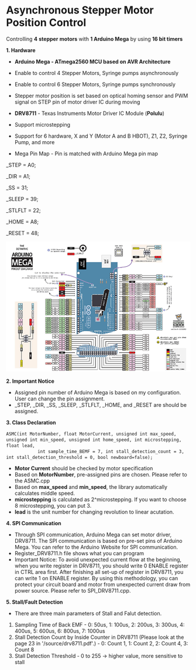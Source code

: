# Asynchronous Stepper Motor Position Control
Controlling __4__ __stepper__ __motors__ with **1 Arduino Mega** by using **16 bit timers**

**1. Hardware**
- **Arduino Mega - ATmega2560 MCU based on AVR Architecture**
- Enable to control 4 Stepper Motors, Syringe pumps asynchronously
- Enable to control 6 Stepper Motors, Syringe pumps synchronously
- Stepper motor position is set based on optical homing sensor and PWM signal on STEP pin of motor driver IC during moving
- __DRV8711__ - Texas Instruments Motor Driver IC Module (**Polulu**)
- Support microstepping
- Support for 6 hardware, X and Y (Motor A and B HBOT), Z1, Z2, Syringe Pump, and more 

- Mega Pin Map - Pin is matched with Arduino Mega pin map 

_STEP = A0;

_DIR = A1;

_SS = 31;

_SLEEP = 39;

_STLFLT = 22;

_HOME = A8;

_RESET = 48;

![Mega Pin Map](./source/Mega_pinout.jpg)



**2. Important Notice**
- Assigned pin number of Arduino Mega is based on my configuration. User can change the pin assignment.
- _STEP, _DIR, _SS, _SLEEP, _STLFLT, _HOME, and _RESET are should be assigned.


**3. Class Declaration**
    
    ASMC(int MotorNumber, float MotorCurrent, unsigned int max_speed, unsigned int min_speed, unsigned int home_speed, int microstepping, float lead,
                int sample_time_BEMF = 7, int stall_detection_count = 3, int stall_detection_threshold = 0, bool newboard=false);
 

- **Motor Current** should be checked by motor specification
- Based on **MotorNumber**, pre-assigned pins are chosen. Please refer to the ASMC.cpp
- Based on **max_speed** and **min_speed**, the library automatically calculates middle speed.
- **microstepping** is calculated as 2^microstepping. If you want to choose 8 microstepping, you can put 3.
- **lead** is the unit number for changing revolution to linear acutation.


**4. SPI Communication**

- Through SPI communication, Arduino Mega can set motor driver, DRV8711. The SPI communication is based on pre-set pins of Arduino Mega.
You can refer to the Arduino Website for SPI communication.
- Register_DRV8711.h file shows what you can program
- Important Notice: To avoid unexpected current flow at the beginning, when you write register in DRV8711, you should write 0 ENABLE register in CTRL area first.
After finishing all set-up of register in DRV8711, you can write 1 on ENABLE register.
By using this methodology, you can protect your circuit board and motor from unexpected current draw from power source.
Please refer to SPI_DRV8711.cpp.


**5. Stall/Fault Detection**

- There are three main parameters of Stall and Falut detection.
1) Sampling Time of Back EMF - 0: 50us, 1: 100us, 2: 200us, 3: 300us, 4: 400us, 5: 600us, 6: 800us, 7: 1000us
2) Stall Detection Count by Inside Counter in DRV8711 (Please look at the page 23 in '/source/drv8711.pdf'.) - 0: Count 1, 1: Count 2, 2: Count 4, 3: Count 8 
3) Stall Detection Threshold - 0 to 255 -> higher value, more sensitive to stall

